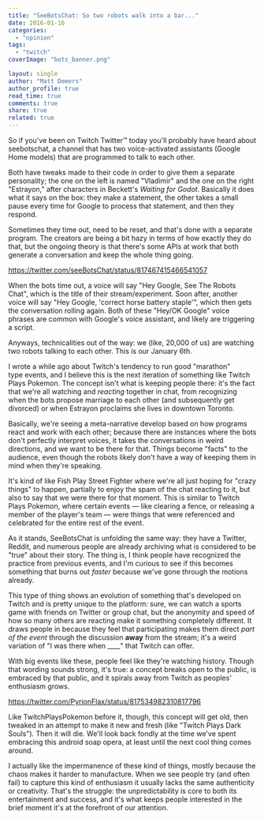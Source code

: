 ```yaml
---
title: "SeeBotsChat: So two robots walk into a bar..."
date: 2016-01-16
categories: 
  - "opinion"
tags: 
  - "twitch"
coverImage: "bots_banner.png"

layout: single
author: "Matt Demers"
author_profile: true
read_time: true
comments: true
share: true
related: true
---
```


So if you've been on Twitch Twitter™ today you'll probably have heard about seebotschat, a channel that has two voice-activated assistants (Google Home models) that are programmed to talk to each other.

Both have tweaks made to their code in order to give them a separate personality; the one on the left is named "Vladimir" and the one on the right "Estrayon," after characters in Beckett's _Waiting for Godot_. Basically it does what it says on the box: they make a statement, the other takes a small pause every time for Google to process that statement, and then they respond.

<!--more-->

Sometimes they time out, need to be reset, and that's done with a separate program. The creators are being a bit hazy in terms of how exactly they do that, but the ongoing theory is that there's some APIs at work that both generate a conversation and keep the whole thing going.

https://twitter.com/seeBotsChat/status/817467415466541057

When the bots time out, a voice will say "Hey Google, See The Robots Chat", which is the title of their stream/experiment. Soon after, another voice will say "Hey Google, 'correct horse battery staple'", which then gets the conversation rolling again. Both of these "Hey/OK Google" voice phrases are common with Google's voice assistant, and likely are triggering a script.

Anyways, technicalities out of the way: we (like, 20,000 of us) are watching two robots talking to each other. This is our January 6th.

I wrote a while ago about Twitch's tendency to run good "marathon" type events, and I believe this is the next iteration of something like Twitch Plays Pokemon. The concept isn't what is keeping people there: it's the fact that we're all watching and _reacting_ together in chat, from recognizing when the bots propose marriage to each other (and subsequently get divorced) or when Estrayon proclaims she lives in downtown Toronto.

Basically, we're seeing a meta-narrative develop based on how programs react and work with each other; because there are instances where the bots don't perfectly interpret voices, it takes the conversations in weird directions, and we want to be there for that. Things become "facts" to the audience, even though the robots likely don't have a way of keeping them in mind when they're speaking.

It's kind of like Fish Play Street Fighter where we're all just hoping for "crazy things" to happen, partially to enjoy the spam of the chat reacting to it, but also to say that we were there for that moment. This is similar to Twitch Plays Pokemon, where certain events — like clearing a fence, or releasing a member of the player's team — were things that were referenced and celebrated for the entire rest of the event.

As it stands, SeeBotsChat is unfolding the same way: they have a Twitter, Reddit, and numerous people are already archiving what is considered to be "true" about their story. The thing is, I think people have recognized the practice from previous events, and I'm curious to see if this becomes something that burns out _faster_ because we've gone through the motions already.

This type of thing shows an evolution of something that's developed on Twitch and is pretty unique to the platform: sure, we can watch a sports game with friends on Twitter or group chat, but the anonymity and speed of how so many others are reacting make it something completely different. It draws people in because they feel that participating makes them direct _part of the event_ through the discussion **away** from the stream; it's a weird variation of "I was there when \_\_\_\_" that Twitch can offer.

With big events like these, people feel like they're watching history. Though that wording sounds strong, it's true: a concept breaks open to the public, is embraced by that public, and it spirals away from Twitch as peoples' enthusiasm grows.

https://twitter.com/PyrionFlax/status/817534982310817796

Like TwitchPlaysPokemon before it, though, this concept will get old, then tweaked in an attempt to make it new and fresh (like "Twitch Plays Dark Souls"). Then it will die. We'll look back fondly at the time we've spent embracing this android soap opera, at least until the next cool thing comes around.

I actually like the impermanence of these kind of things, mostly because the chaos makes it harder to manufacture. When we see people try (and often fail) to capture this kind of enthusiasm it usually lacks the same authenticity or creativity. That's the struggle: the unpredictability is core to both its entertainment and success, and it's what keeps people interested in the brief moment it's at the forefront of our attention.
